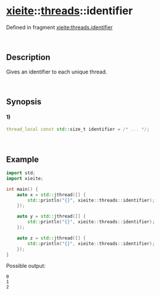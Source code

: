 # [xieite](../../xieite.md)\:\:[threads](../../threads.md)\:\:identifier
Defined in fragment [xieite:threads.identifier](../../../src/threads/identifier.cpp)

&nbsp;

## Description
Gives an identifier to each unique thread.

&nbsp;

## Synopsis
#### 1)
```cpp
thread_local const std::size_t identifier = /* ... */;
```

&nbsp;

## Example
```cpp
import std;
import xieite;

int main() {
    auto x = std::jthread([] {
        std::println("{}", xieite::threads::identifier);
    });

    auto y = std::jthread([] {
        std::println("{}", xieite::threads::identifier);
    });

    auto z = std::jthread([] {
        std::println("{}", xieite::threads::identifier);
    });
}
```
Possible output:
```
0
1
2
```

